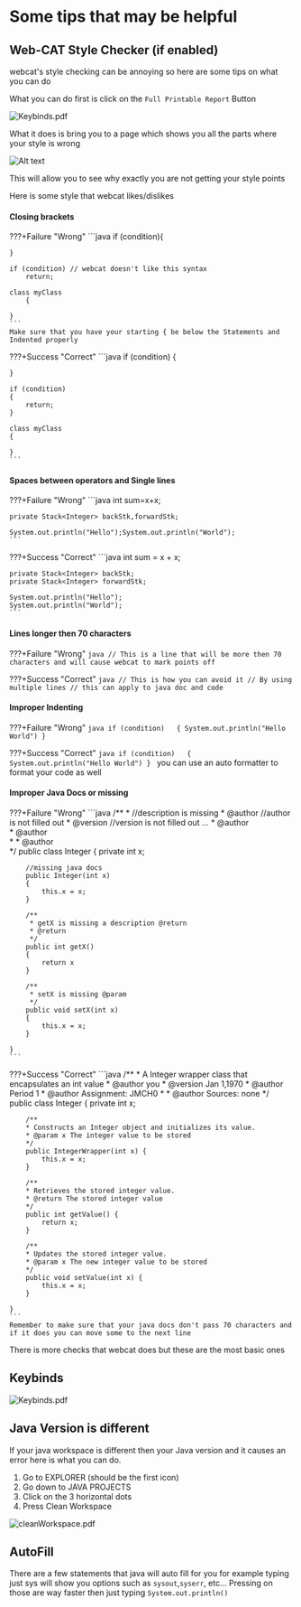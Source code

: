 # Some tips that may be helpful

## Web-CAT Style Checker (if enabled)
webcat's style checking can be annoying so here are some tips on what you can do 

What you can do first is click on the `Full Printable Report` Button

![Keybinds.pdf](https://github.com/haotian2006/CSALABS/blob/main/Images/index/PrintReportButton.png?raw=true)

What it does is bring you to a page which shows you all the parts where your style is wrong

![Alt text](https://github.com/haotian2006/CSALABS/blob/main/Images/index/ErrorsIdk.png?raw=true)

This will allow you to see why exactly you are not getting your style points

Here is some style that webcat likes/dislikes

#### Closing brackets
???+Failure "Wrong"
    ```java
    if (condition){
        
    }

    if (condition) // webcat doesn't like this syntax
        return;

    class myClass
        {

    }
    ```
    Make sure that you have your starting { be below the Statements and Indented properly 

???+Success "Correct"
    ```java
    if (condition)
    {

    }

    if (condition)
    {
        return;
    }

    class myClass
    {

    }
    ```

#### Spaces between operators and Single lines

???+Failure "Wrong"
    ```java
    int sum=x+x;

    private Stack<Integer> backStk,forwardStk;

    System.out.println("Hello");System.out.println("World");
    ```

???+Success "Correct"
    ```java
    int sum = x + x;

    private Stack<Integer> backStk;
    private Stack<Integer> forwardStk;

    System.out.println("Hello");
    System.out.println("World");
    ```

#### Lines longer then 70 characters

???+Failure "Wrong"
    ```java
    // This is a line that will be more then 70 characters and will cause webcat to mark points off
    ```

???+Success "Correct"
    ```java
    // This is how you can avoid it
    // By using multiple lines
    // this can apply to java doc and code
    ```

#### Improper Indenting

???+Failure "Wrong"
    ```java
    if (condition)  
        {
    System.out.println("Hello World")
        }
    ```

???+Success "Correct"
    ```java
    if (condition)  
    {
        System.out.println("Hello World")
    }
    ```
    you can use an auto formatter to format your code as well

#### Improper Java Docs or missing

???+Failure "Wrong"
    ```java
    /**
    *  //description is missing 
    *  @author  //author is not filled out
    *  @version //version is not filled out ...
    *  @author  
    *  @author  
    *
    *  @author  
    */
    public class Integer
    { 
        private int x;

        //missing java docs
        public Integer(int x)
        {
            this.x = x;
        }

        /**
         * getX is missing a description @return
         * @return
         */
        public int getX()
        {
            return x
        }

        /**
         * setX is missing @param
         */
        public void setX(int x)
        {
            this.x = x;
        }

    }
    ```
???+Success "Correct"
    ```java
    /**
    *  A Integer wrapper class that encapsulates an int value
    *  @author  you
    *  @version Jan 1,1970
    *  @author  Period 1
    *  @author  Assignment: JMCH0
    *
    *  @author  Sources: none
    */
    public class Integer
    { 
        private int x;

        
        /**
        * Constructs an Integer object and initializes its value.
        * @param x The integer value to be stored
        */
        public IntegerWrapper(int x) {
            this.x = x;
        }

        /**
        * Retrieves the stored integer value.
        * @return The stored integer value
        */
        public int getValue() {
            return x;
        }

        /**
        * Updates the stored integer value.
        * @param x The new integer value to be stored
        */
        public void setValue(int x) {
            this.x = x;
        }

    }
    ```
    Remember to make sure that your java docs don't pass 70 characters and if it does you can move some to the next line

There is more checks that webcat does but these are the most basic ones



## Keybinds
![Keybinds.pdf](https://github.com/haotian2006/CSALABS/blob/main/Images/index/keyboard-shortcuts-macos.jpg?raw=true)

## Java Version is different  
If your java workspace is different then your Java version and it causes an error here is what you can do.

1. Go to EXPLORER (should be the first icon)
2. Go down to JAVA PROJECTS
3. Click on the 3 horizontal dots 
4. Press Clean Workspace

![cleanWorkspace.pdf](https://github.com/haotian2006/CSALABS/blob/main/Images/tips/CleanWorkspace.png?raw=true)

## AutoFill
There are a few statements that java will auto fill for you for example typing just sys will show you options such as `sysout`,`syserr`, etc... Pressing on those are way faster then just typing `System.out.println()`
